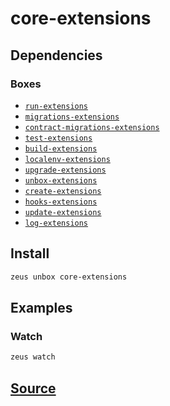 
core-extensions
====================







## Dependencies
### Boxes
* [`run-extensions`](run-extensions.md)
* [`migrations-extensions`](migrations-extensions.md)
* [`contract-migrations-extensions`](contract-migrations-extensions.md)
* [`test-extensions`](test-extensions.md)
* [`build-extensions`](build-extensions.md)
* [`localenv-extensions`](localenv-extensions.md)
* [`upgrade-extensions`](upgrade-extensions.md)
* [`unbox-extensions`](unbox-extensions.md)
* [`create-extensions`](create-extensions.md)
* [`hooks-extensions`](hooks-extensions.md)
* [`update-extensions`](update-extensions.md)
* [`log-extensions`](log-extensions.md)




## Install
```bash
zeus unbox core-extensions
```
## Examples
### Watch 
```bash
zeus watch
```











## [Source](https://github.com/liquidapps-io/zeus-sdk/tree/master/boxes/groups/core/core-extensions)